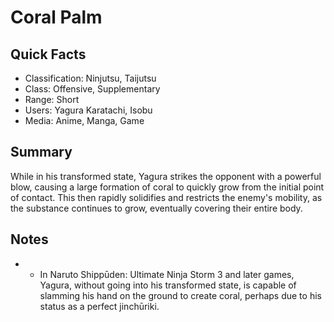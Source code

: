 # Coral Palm

## Quick Facts
- Classification: Ninjutsu, Taijutsu
- Class: Offensive, Supplementary
- Range: Short
- Users: Yagura Karatachi, Isobu<!-- Do not remove Isobu, the Fourth Databook implied that it is a user -->
- Media: Anime, Manga, Game

## Summary
While in his transformed state, Yagura strikes the opponent with a powerful blow, causing a large formation of coral to quickly grow from the initial point of contact. This then rapidly solidifies and restricts the enemy's mobility, as the substance continues to grow, eventually covering their entire body.

## Notes
- * In Naruto Shippūden: Ultimate Ninja Storm 3 and later games, Yagura, without going into his transformed state, is capable of slamming his hand on the ground to create coral, perhaps due to his status as a perfect jinchūriki.
